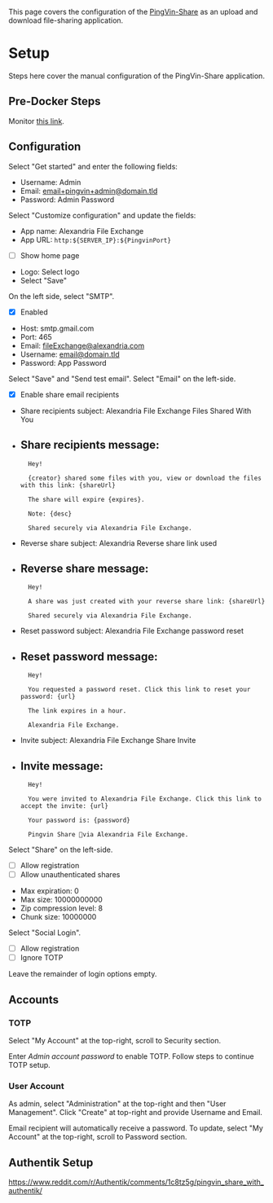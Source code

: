 This page covers the configuration of the [PingVin-Share](https://github.com/stonith404/pingvin-share) as an upload and download file-sharing application.

# Setup

Steps here cover the manual configuration of the PingVin-Share application.

## Pre-Docker Steps

Monitor [this link](https://github.com/stonith404/pingvin-share/issues/137#issuecomment-2124844225).

## Configuration

Select "Get started" and enter the following fields:

- Username: Admin
- Email: email+pingvin+admin@domain.tld
- Password: Admin Password

Select "Customize configuration" and update the fields:

- App name: Alexandria File Exchange
- App URL: `http:${SERVER_IP}:${PingvinPort}`
- [ ] Show home page
- Logo: Select logo
- Select "Save"

On the left side, select "SMTP".

- [X] Enabled
- Host: smtp.gmail.com
- Port: 465
- Email: fileExchange@alexandria.com
- Username: email@domain.tld
- Password: App Password

Select "Save" and "Send test email". Select "Email" on the left-side.

- [X] Enable share email recipients
- Share recipients subject: Alexandria File Exchange Files Shared With You
- Share recipients message:
  - 
        Hey!
        
        {creator} shared some files with you, view or download the files with this link: {shareUrl}
        
        The share will expire {expires}.
        
        Note: {desc}
        
        Shared securely via Alexandria File Exchange.

- Reverse share subject: Alexandria Reverse share link used
- Reverse share message:
  - 
        Hey!
        
        A share was just created with your reverse share link: {shareUrl}
        
        Shared securely via Alexandria File Exchange.

- Reset password subject: Alexandria File Exchange password reset
- Reset password message:
  - 
        Hey!
        
        You requested a password reset. Click this link to reset your password: {url}
        
        The link expires in a hour.

        Alexandria File Exchange.

- Invite subject: Alexandria File Exchange Share Invite
- Invite message:
  - 
        Hey!

        You were invited to Alexandria File Exchange. Click this link to accept the invite: {url}

        Your password is: {password}

        Pingvin Share 🐧via Alexandria File Exchange.

Select "Share" on the left-side.

- [ ] Allow registration
- [ ] Allow unauthenticated shares
- Max expiration: 0
- Max size: 10000000000
- Zip compression level: 8
- Chunk size: 10000000

Select "Social Login".

- [ ] Allow registration
- [ ] Ignore TOTP

Leave the remainder of login options empty.

## Accounts

### TOTP

Select "My Account" at the top-right, scroll to Security section.

Enter *Admin account password* to enable TOTP. Follow steps to continue TOTP setup.

### User Account

As admin, select "Administration" at the top-right and then "User Management". Click "Create" at top-right and provide Username and Email.

Email recipient will automatically receive a password. To update, select "My Account" at the top-right, scroll to Password section.

## Authentik Setup

https://www.reddit.com/r/Authentik/comments/1c8tz5g/pingvin_share_with_authentik/
